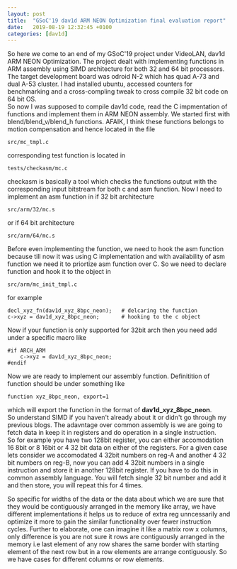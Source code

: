 ```yaml
---
layout: post
title:  "GSoC'19 dav1d ARM NEON Optimization final evaluation report"
date:   2019-08-19 12:32:45 +0100
categories: [dav1d]
---
```

So here we come to an end of my GSoC'19 project under VideoLAN, dav1d ARM NEON Optimization. The project dealt with implementing functions in ARM assembly using SIMD architecture for both 32 and 64 bit processors. The target development board was odroid N-2 which has quad A-73 and dual A-53 cluster. I had installed ubuntu, accessed counters for benchmarking and a cross-compling tweak to cross compile 32 bit code on 64 bit OS.
<br/>
So now I was supposed to compile dav1d code, read the C impmentation of functions and implement them in ARM NEON assembly. We started first with blend/blend_v/blend_h functions. AFAIK, I think these functions belongs to motion compensation and hence located in the file
<br/>

```
src/mc_tmpl.c
```
corresponding test function is located in 
<br/>

```
tests/checkasm/mc.c
```
checkasm is basically a tool which checks the functions output with the corresponding input bitstream for both c and asm function.
Now I need to implement an asm function in if 32 bit architecture
<br/>

```
src/arm/32/mc.s 
```
or if 64 bit architecture
<br/>

```
src/arm/64/mc.s 
```

Before even implementing the function, we need to hook the asm function because till now it was using C implementation and with availability of asm function we need it to priortize asm function over C. So we need to declare function and hook it to the object in
<br/>
```
src/arm/mc_init_tmpl.c
```
for example
<br/> 
```
decl_xyz_fn(dav1d_xyz_8bpc_neon);   # delcaring the function
c->xyz = dav1d_xyz_8bpc_neon;       # hooking to the c object
```
Now if your function is only supported for 32bit arch then you need add under a specific macro like
<br/>
```
#if ARCH_ARM
    c->xyz = dav1d_xyz_8bpc_neon;
#endif
```
Now we are ready to implement our assembly function. Definitition of function should be under something like
<br/>
```
function xyz_8bpc_neon, export=1
```
which will export the function in the format of  **dav1d_xyz_8bpc_neon**. 
<br/>
So understand SIMD if you haven't already about it or didn't go through my previous blogs. The adavntage over common assembly is we are going to fetch data in keep it in registers and do operation in a single instruction.
<br/>
So for example you have two 128bit register, you can either accomodation 16 8bit or 8 16bit or 4 32 bit data on either of the registers. For a given case lets consider we accomodated 4 32bit numbers on reg-A and another 4 32 bit numbers on reg-B, now you can add 4 32bit numbers in a single instruction and store it in another 128bit register. If you have to do this in common assembly language. You will fetch single 32 bit number and add it and then store, you will repeat this for 4 times.

So specific for widths of the data or the data about which we are sure that they would be contiguously arranged in the memory like array, we have different implementations it helps us to reduce of extra reg unncessarily and optimize it more to gain the similar functionality over fewer instruction cycles. Further to elaborate, one can imagine it like a matrix row x columns, only difference is you are not sure it rows are contiguously arranged in the memory i.e last element of any row shares the same border with starting element of the next row but in a row elements are arrange contiguously. So we have cases for different columns or row elements.



